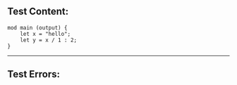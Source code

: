 
Test Content: 
-------------------------
```
mod main (output) {
    let x = "hello";
    let y = x / 1 : 2;
}
```
------------------------

Test Errors:
-------------------------
```

```
